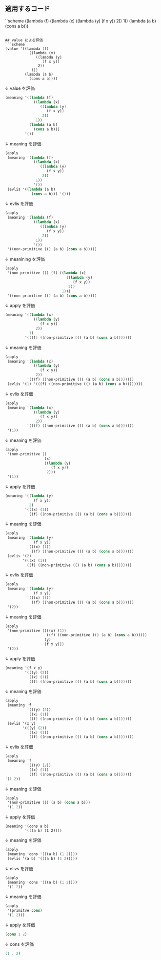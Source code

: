 ## 適用するコード
``scheme
((lambda (f)
  ((lambda (x)
    ((lambda (y)
       (f x y))
     2))
   1))
  (lambda (a b)
    (cons a b)))
```

## value による評価
```scheme
(value '((lambda (f)
           ((lambda (x)
              ((lambda (y)
                 (f x y))
               2))
            1))
         (lambda (a b)
           (cons a b))))
```

↓ value を評価

```scheme
(meaning '((lambda (f)
             ((lambda (x)
                ((lambda (y)
                   (f x y))
                 2))
              1))
           (lambda (a b)
             (cons a b)))
         '())
```

↓ meaning を評価

```scheme
(apply
 (meaning '(lambda (f)
             ((lambda (x)
                ((lambda (y)
                   (f x y))
                 2))
              1))
             '())
 (evlis '((lambda (a b)
            (cons a b))) '()))
```

↓ evlis を評価

```scheme
(apply
 (meaning '(lambda (f)
             ((lambda (x)
                ((lambda (y)
                   (f x y))
                 2))
              1))
             '())
 '((non-primitive (() (a b) (cons a b)))))
```

↓ meanining を評価

```scheme
(apply
 '(non-primitive (() (f) ((lambda (x)
                            ((lambda (y)
                               (f x y))
                             2))
                          1)))
 '((non-primitive (() (a b) (cons a b)))))
```

↓ apply を評価

```scheme
(meaning '((lambda (x)
             ((lambda (y)
                (f x y))
              2))
           1)
         '(((f) ((non-primitive (() (a b) (cons a b)))))))
```

↓ meaning を評価

```scheme
(apply
 (meaning '(lambda (x)
             ((lambda (y)
                (f x y))
              2))
          '(((f) ((non-primitive (() (a b) (cons a b)))))))
 (evlis '(1) '(((f) ((non-primitive (() (a b) (cons a b))))))))
```

↓ evlis を評価

```scheme
(apply
 (meaning '(lambda (x)
             ((lambda (y)
                (f x y))
              2))
          '(((f) ((non-primitive (() (a b) (cons a b)))))))
 '(1))
```

↓ meaning を評価

```scheme
(apply
 '(non-primitive ((
                  (x)
                  ((lambda (y)
                     (f x y))
                   2)))
 '(1))
```

↓ apply を評価

```scheme
(meaning '((lambda (y)
             (f x y))
           2)
         '(((x) (1))
           ((f) ((non-primitive (() (a b) (cons a b)))))))
```

↓ meaning を評価

```scheme
(apply
 (meaning '(lambda (y)
             (f x y))
          '(((x) (1))
            ((f) ((non-primitive (() (a b) (cons a b)))))))
 (evlis '(2)
        '(((x) (1))
          ((f) ((non-primitive (() (a b) (cons a b))))))))
```

↓ evlis を評価

```scheme
(apply
 (meaning '(lambda (y)
             (f x y))
          '(((x) (1))
            ((f) ((non-primitive (() (a b) (cons a b)))))))
 '(2))
```

↓ meaning を評価

```scheme
(apply
 '(non-primitive ((((x) (1))
                   ((f) ((non-primitive (() (a b) (cons a b))))))
                  (y)
                  (f x y)))
 '(2))
```

↓ apply を評価

```scheme
(meaning '(f x y)
         '(((y) (2))
           ((x) (1))
           ((f) ((non-primitive (() (a b) (cons a b)))))))           
```

↓ meaning を評価

```scheme
(apply
 (meaning 'f
          '(((y) (2))
           ((x) (1))
           ((f) ((non-primitive (() (a b) (cons a b)))))))
 (evlis '(x y)
        '(((y) (2))
           ((x) (1))
           ((f) ((non-primitive (() (a b) (cons a b))))))))
```

↓ evlis を評価

```scheme
(apply
 (meaning 'f
          '(((y) (2))
           ((x) (1))
           ((f) ((non-primitive (() (a b) (cons a b)))))))
'(1 2))
```

↓ meaning を評価

```scheme
(apply
 '(non-primitive (() (a b) (cons a b)))
 '(1 2))
```

↓ apply を評価

```
(meaning '(cons a b)
         '(((a b) (1 2))))
```

↓ meaning を評価

```scheme
(apply
 (meaning 'cons '(((a b) (1 2))))
 (evlis '(a b) '(((a b) (1 2)))))
```

↓ elivs を評価

```scheme
(apply
 (meaning 'cons '(((a b) (1 2))))
 '(1 2))
```

↓ meaning を評価

```scheme
(apply
 '(primitve cons)
 '(1 2)))
```

↓ apply を評価

```scheme
(cons 1 2)
```

↓ cons を評価

```scheme
(1 . 2)
```
  
